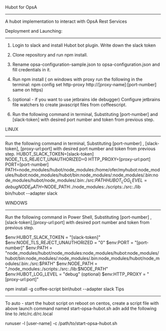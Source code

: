 Hubot for OpsA
***************

A hubot implementation to interact with OpsA Rest Services

Deployment and Launching:
**********************
1. Login to slack and install Hubot bot plugin. Write down the slack token
2. Clone repository and run npm install.
3. Rename opsa-configuration-sample.json to opsa-configuration.json and fill credentials in it.
4. Run npm install
( on windows with proxy run the following in the terminal: npm config set http-proxy http://[proxy-name]:[port-number]
    same on https)

5. (optional - if you want to use jetbrains ide debugger) Configure jetbrains file watchers to create javascript files from coffeescript.
3. Run the following command in terminal, Substituting [port-number] and [slack-token] with desired port number and token from previous step.

LINUX
******
Run the following command in terminal, Substituting [port-number] , [slack-token], [proxy-url:port] with desired port number and token from previous step.
HUBOT_SLACK_TOKEN=[slack-token] NODE_TLS_REJECT_UNAUTHORIZED=0 HTTP_PROXY=[proxy-url:port] PORT=[port-number]  PATH=node_modules/hubot/node_modules:/home/ofer/myhubot:node_modules/hubot:node_modules/hubot/bin:node_modules/:node_modules/.bin:node_modules/hubot/node_modules/.bin:./src:$PATH HUBOT_LOG_LEVEL=debug NODE_PATH=$NODE_PATH:./node_modules:./scripts:./src:./lib bin/hubot --adapter slack

WINDOWS
*******
Run the following command in Power Shell, Substituting [port-number] , [slack-token],[proxy-url:port] with desired port number and token from previous step.

$env:HUBOT_SLACK_TOKEN = "[slack-token]"
$env:NODE_TLS_REJECT_UNAUTHORIZED = "0"
$env:PORT = "[port-number]"
$env:PATH = "node_modules/hubot/node_modules:node_modules/hubot:node_modules/hubot/bin:node_modules/:node_modules/.bin:node_modules/hubot/node_modules/.bin:./src:$PATH"
$env:NODE_PATH = "./node_modules:./scripts:./src:./lib:$NODE_PATH"
$env:HUBOT_LOG_LEVEL = "debug" (optional)
$env:HTTP_PROXY = "[proxy-url:port]"

npm install -g coffee-script
bin\hubot --adapter slack
Tips
*****


To auto - start the hubot script on reboot on centos, create a script file with above launch command named  start-opsa-hubot.sh adn add the following line to  /etc/rc.d/rc.local
 
runuser -l  [user-name] -c /path/to/start-opsa-hubot.sh
